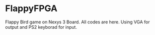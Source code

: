 # FlappyFPGA
Flappy Bird game on Nexys 3 Board.
All codes are here.
Using VGA for output and PS2 keyborad for input.
